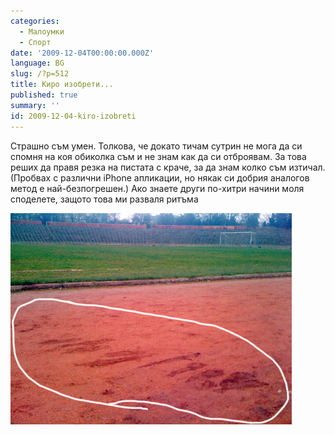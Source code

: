 ```yaml
---
categories:
  - Малоумки
  - Спорт
date: '2009-12-04T00:00:00.000Z'
language: BG
slug: /?p=512
title: Киро изобрети...
published: true
summary: ''
id: 2009-12-04-kiro-izobreti
---
```


Страшно съм умен. Толкова, че докато тичам сутрин не мога да си спомня на коя обиколка съм и не знам как да си отброявам. За това реших да правя резка на пистата с краче, за да знам колко съм изтичал. (Пробвах с различни iPhone апликации, но някак си добрия аналогов метод е най-безпогрешен.) Ако знаете други по-хитри начини моля споделете, защото това ми разваля ритъма 

![Стадион Раковски](https://raw.githubusercontent.com/kirilchristov/blog_images/main/2009/12/staduim.jpg)
